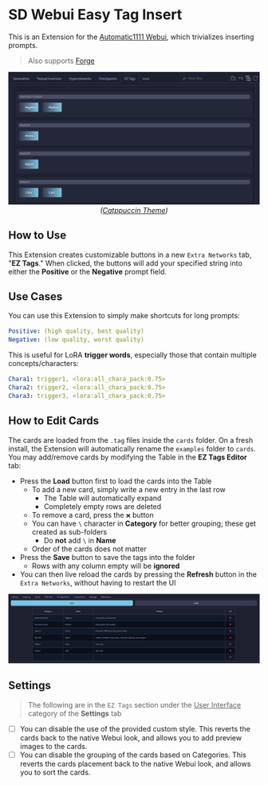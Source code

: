 ﻿# SD Webui Easy Tag Insert
This is an Extension for the [Automatic1111 Webui](https://github.com/AUTOMATIC1111/stable-diffusion-webui), which trivializes inserting prompts.

> Also supports [Forge](https://github.com/lllyasviel/stable-diffusion-webui-forge)

<p align="center">
<img src="./ui.png" width=768><br>
<i>(<a href="https://github.com/Haoming02/catppuccin-theme">Catppuccin Theme</a>)</i>
</p>

## How to Use
This Extension creates customizable buttons in a new `Extra Networks` tab, "**EZ Tags**." When clicked, the buttons will add your specified string into either the **Positive** or the **Negative** prompt field.

## Use Cases
You can use this Extension to simply make shortcuts for long prompts:

```yaml
Positive: (high quality, best quality)
Negative: (low quality, worst quality)
```

This is useful for LoRA **trigger words**, especially those that contain multiple concepts/characters:

```yaml
Chara1: trigger1, <lora:all_chara_pack:0.75>
Chara2: trigger2, <lora:all_chara_pack:0.75>
Chara3: trigger3, <lora:all_chara_pack:0.75>
```

## How to Edit Cards
The cards are loaded from the `.tag` files inside the `cards` folder. On a fresh install, the Extension will automatically rename the `examples` folder to `cards`. You may add/remove cards by modifying the Table in the **EZ Tags Editor** tab:

- Press the **Load** button first to load the cards into the Table
  - To add a new card, simply write a new entry in the last row
    - The Table will automatically expand
    - Completely empty rows are deleted
  - To remove a card, press the `❌` button
  - You can have `\` character in **Category** for better grouping; these get created as sub-folders
    - Do **not** add `\` in **Name**
  - Order of the cards does not matter
- Press the **Save** button to save the tags into the folder
  - Rows with any column empty will be **ignored**
- You can then live reload the cards by pressing the **Refresh** button in the `Extra Networks`, without having to restart the UI

<p align="center">
<img src="./editor.png" width=768>
</p>

## Settings
> The following are in the `EZ Tags` section under the <ins>User Interface</ins> category of the **Settings** tab

- [ ] You can disable the use of the provided custom style. This reverts the cards back to the native Webui look, and allows you to add preview images to the cards.
- [ ] You can disable the grouping of the cards based on Categories. This reverts the cards placement back to the native Webui look, and allows you to sort the cards.
